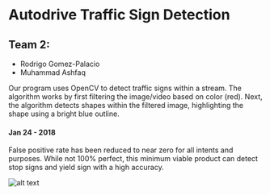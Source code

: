 # Autodrive Traffic Sign Detection
## Team 2: 
- Rodrigo Gomez-Palacio
- Muhammad Ashfaq

Our program uses OpenCV to detect traffic signs within a stream. The algorithm works by first filtering the image/video based on color (red). Next, the algorithm detects shapes within the filtered image, highlighting the shape using a bright blue outline.

#### Jan 24 - 2018
False positive rate has been reduced to near zero for all intents and purposes. While not 100% perfect, this minimum viable product can detect stop signs and yield sign with a high accuracy.

![alt text](https://raw.githubusercontent.com/gomez-palacior/autodrive_traffic_sign_detection/screencapture.jpg)
